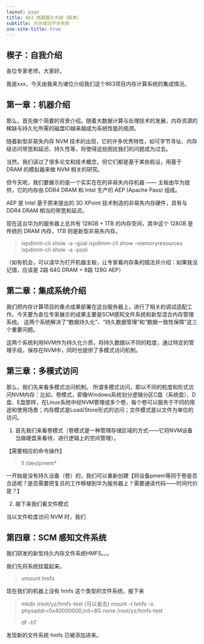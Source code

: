 ```yaml
---
layout: page
title: 863 结题展示大纲（剧本）
subtitle: 只许成功不许失败
use-site-title: true
---
```


## 楔子：自我介绍

各位专家老师，大家好。

我是xxx，今天由我来为诸位介绍我们这个863项目内存计算系统的集成情况。

## 第一章：机器介绍

那么，首先做个简要的背景介绍。随着大数据计算与处理技术的发展，内存资源的稀缺与持久化所需的磁盘IO越来越成为系统性能的瓶颈。

随着新型非易失内存 NVM 技术的出现，它的许多优秀特性，如可字节寻址、内存级访问带宽和延迟、持久性等，将使得这些困扰我们的问题成为过去。

当然，我们读过了很多论文和技术概念，但它们都是基于某些假设，用基于 DRAM 的模拟器来做 NVM 相关的研究。

但今天呢，我们要展示的是一个实实在在的非易失内存机器 —— 主板由华为提供，它的内存由 DDR4 DRAM 和 Intel 生产的 AEP (Apache Pass) 组成。

AEP 是 Intel 基于原来提出的 3D XPoint 技术制造的非易失内存硬件，具有与 DDR4 DRAM 相当的带宽和延迟。

现在这台华为的服务器上总共有 128GB + 1TB 的内存空间，其中这个 128GB 是传统的 DRAM 内存，1TB 则是新型非易失内存。

> ixpdimm-cli show -a -goal
> ixpdimm-cli show -memoryresources
> ixpdimm-cli show -a -pool

（如有机会，可以请华为打开机器主板，让专家看内存条的插法并介绍：如果我没记错，应该是 2路 64G DRAM + 8路 128G AEP）

## 第二章：集成系统介绍

我们把内存计算项目的重点成果部署在这台服务器上，进行了相关的调试适配工作。今天要为各位专家展示的成果主要是SCM感知文件系统和新型混合内存管理系统。
这两个系统解决了“数据持久化”、“持久数据管理”和“数据一致性保障”这三个重要问题。

这两个系统利用NVM作为持久化介质，将持久数据以不同的粒度，通过特定的管理手段，保存在NVM中，同时也提供了多模式访问机制。

## 第三章：多模式访问

那么，我们先来看多模式访问机制。
所谓多模式访问，即以不同的粒度和形式访问NVM内存：比如，卷模式，即像Windows系统划分逻辑分区C盘（系统盘）、D盘、E盘那样，在Linux系统中经NVM管理成多个卷，每个卷可以服务于不同的用途和使用场景；内存模式是Load/Store形式的访问；文件模式是以文件为单位的访问。

1. 首先我们来看卷模式（卷模式是一种管理存储区域的方式——它将NVM设备当做硬盘来看待，进行逻辑上的空间管理）。

【需要相应的命令操作】

> ll /dev/pmem*

一开始是没有持久设备（卷）的，我们可以重新创建【将设备pmem等同于卷是否合适呢？是否需要把复旦的工作移植到华为服务器上？需要通读代码——时间代价是？】

2. 接下来我们看文件模式

当以文件粒度访问 NVM 时，我们

## 第四章：SCM 感知文件系统

我们研发的新型持久内存文件系统HMFS。。。

我们先将系统挂载起来。

> umount hmfs

现在我们的机器上没有 hmfs 这个类型的文件系统，接下来

> mkdir /root/yz/hmfs-test (可以省去)
> mount -t hmfs -o physaddr=0x40000000,init=8G none /root/yz/hmfs-test

> df -hT

发现新的文件系统 hmfs 已被添加进来。






